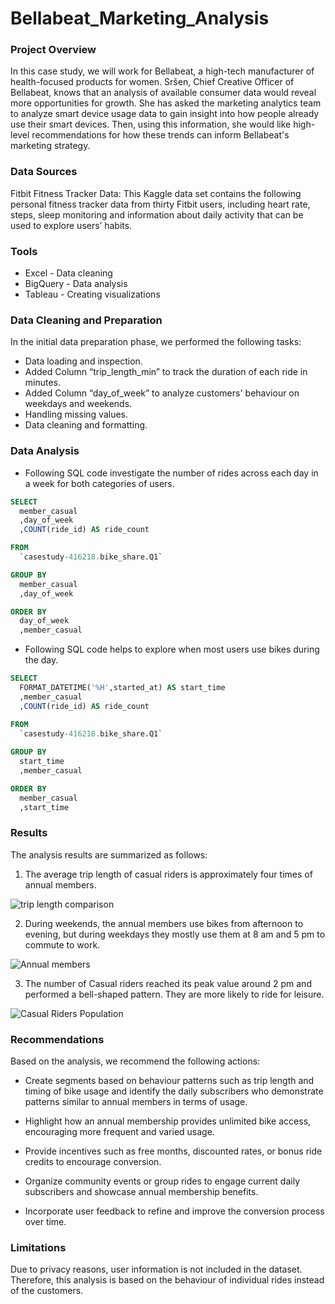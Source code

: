 # Bellabeat_Marketing_Analysis

### Project Overview


In this case study, we will work for Bellabeat, a high-tech manufacturer of health-focused products for women. Sršen, Chief Creative Officer of Bellabeat, knows that an analysis of available consumer data would reveal more opportunities for growth. She has asked the marketing analytics team to analyze smart device usage data to gain insight into how people already use their smart devices. Then, using this information, she would like high-level recommendations for how these trends can inform Bellabeat's marketing strategy.

### Data Sources

Fitbit Fitness Tracker Data: This Kaggle data set contains the following personal fitness tracker data from thirty Fitbit users, including heart rate, steps, sleep monitoring and information about daily activity that can be used to explore users’ habits. 


### Tools

- Excel - Data cleaning
- BigQuery - Data analysis
- Tableau - Creating visualizations

### Data Cleaning and Preparation

In the initial data preparation phase, we performed the following tasks:
- Data loading and inspection.
- Added Column “trip_length_min” to track the duration of each ride in minutes.
- Added Column “day_of_week” to analyze customers' behaviour on weekdays and weekends. 
- Handling missing values.
- Data cleaning and formatting.

### Data Analysis

- Following SQL code investigate the number of rides across each day in a week for both categories of users.

```sql
SELECT 
  member_casual
  ,day_of_week
  ,COUNT(ride_id) AS ride_count

FROM 
  `casestudy-416218.bike_share.Q1` 

GROUP BY
  member_casual
  ,day_of_week

ORDER BY 
  day_of_week
  ,member_casual
```

- Following SQL code helps to explore when most users use bikes during the day.

```sql
SELECT  
  FORMAT_DATETIME('%H',started_at) AS start_time
  ,member_casual
  ,COUNT(ride_id) AS ride_count

FROM 
  `casestudy-416218.bike_share.Q1` 
  
GROUP BY 
  start_time
  ,member_casual  

ORDER BY 
  member_casual 
  ,start_time
```

### Results

The analysis results are summarized as follows:

1. The average trip length of casual riders is approximately four times of annual members.

![trip length comparison](https://github.com/MuhammadShamoon/cyclistic_case_study/assets/52103515/cf941372-5a5a-4891-92f0-808945ca85f8)

2. During weekends, the annual members use bikes from afternoon to evening, but during weekdays they mostly use them at 8 am and 5 pm to commute to work.

![Annual members](https://github.com/MuhammadShamoon/cyclistic_case_study/assets/52103515/9ed02246-bd2d-40bc-ab4a-ce18b9bd704b)

3. The number of Casual riders reached its peak value around 2 pm and performed a bell-shaped pattern. They are more likely to ride for leisure.

![Casual Riders Population](https://github.com/MuhammadShamoon/cyclistic_case_study/assets/52103515/154e52dd-ef2e-40d4-8ead-83b337f44604)


### Recommendations

Based on the analysis, we recommend the following actions:

- Create segments based on behaviour patterns such as trip length and timing of bike usage and identify the daily subscribers who demonstrate patterns similar to annual members in terms of usage.

- Highlight how an annual membership provides unlimited bike access, encouraging more frequent and varied usage.

- Provide incentives such as free months, discounted rates, or bonus ride credits to encourage conversion.

- Organize community events or group rides to engage current daily subscribers and showcase annual membership benefits.

- Incorporate user feedback to refine and improve the conversion process over time.

### Limitations

Due to privacy reasons, user information is not included in the dataset. Therefore, this analysis is based on the behaviour of individual rides instead of the customers.







